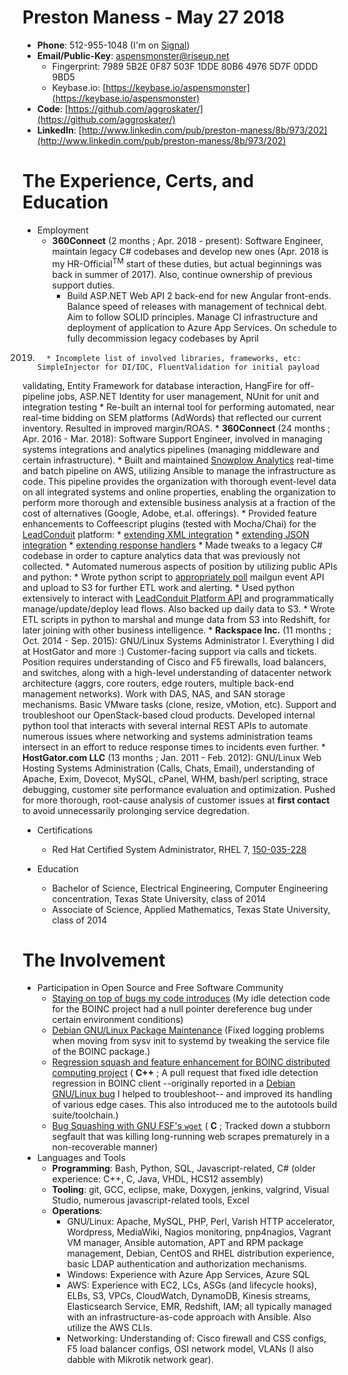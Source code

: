 # Preston Maness - May 27 2018

* __Phone__: 512-955-1048 (I'm on [Signal](https://whispersystems.org/))
* __Email/Public-Key__: aspensmonster@riseup.net
    * Fingerprint: 7989 5B2E 0F87 503F 1DDE  80B6 4976 5D7F 0DDD 9BD5
    * Keybase.io: [https://keybase.io/aspensmonster](https://keybase.io/aspensmonster)
* __Code__: [https://github.com/aggroskater/](https://github.com/aggroskater/) 
* __LinkedIn__: [http://www.linkedin.com/pub/preston-maness/8b/973/202](http://www.linkedin.com/pub/preston-maness/8b/973/202)

# The Experience, Certs, and Education

* Employment
    * __360Connect__ (2 months ; Apr. 2018 - present): Software Engineer,
      maintain legacy C# codebases and develop new ones (Apr. 2018 is my
HR-Official<sup>TM</sup> start of these duties, but actual beginnings was back
in summer of 2017). Also, continue ownership of previous support duties.
        * Build ASP.NET Web API 2 back-end for new Angular front-ends. Balance
	  speed of releases with management of technical debt. Aim to follow
SOLID principles. Manage CI infrastructure and deployment of application to
Azure App Services. On schedule to fully decommission legacy codebases by April
2019.
            * Incomplete list of involved libraries, frameworks, etc:
	      SimpleInjector for DI/IOC, FluentValidation for initial payload
validating, Entity Framework for database interaction, HangFire for
off-pipeline jobs, ASP.NET Identity for user management, NUnit for unit and
integration testing
        * Re-built an internal tool for performing automated, near real-time
	  bidding on SEM platforms (AdWords) that reflected our current
inventory. Resulted in improved margin/ROAS.
    * __360Connect__ (24 months ; Apr. 2016 - Mar. 2018): Software Support
      Engineer, involved in managing systems integrations and analytics
pipelines (managing middleware and certain infrastructure).
        * Built and maintained [Snowplow
	  Analytics](http://snowplowanalytics.com/) real-time and batch
pipeline on AWS, utilizing Ansible to manage the infrastructure as code. This
pipeline provides the organization with thorough event-level data on all
integrated systems and online properties, enabling the organization to perform
more thorough and extensible business analysis at a fraction of the cost of
alternatives (Google, Adobe, et.al. offerings).
        * Provided feature enhancements to Coffeescript plugins (tested with
	  Mocha/Chai) for the
[LeadConduit](http://activeprospect.com/products/leadconduit/) platform:
            * [extending XML integration](https://github.com/activeprospect/leadconduit-integration-custom/issues/26)
            * [extending JSON integration](https://github.com/activeprospect/leadconduit-integration-custom/pull/28)
            * [extending response handlers](https://github.com/activeprospect/leadconduit-integration-custom/pull/43)
        * Made tweaks to a legacy C# codebase in order to capture analytics
	  data that was previously not collected.
        * Automated numerous aspects of position by utilizing public APIs and
	  python:
            * Wrote python script to [appropriately
	      poll](https://documentation.mailgun.com/api-events.html#event-polling)
mailgun event API and upload to S3 for further ETL work and alerting.
            * Used python extensively to interact with [LeadConduit Platform
	      API](http://docs.activeprospect.com/leadconduit/resources.html)
and programmatically manage/update/deploy lead flows. Also backed up daily data
to S3.
            * Wrote ETL scripts in python to marshal and munge data from S3
	      into Redshift, for later joining with other business
intelligence.
    * __Rackspace Inc.__ (11 months ; Oct. 2014 - Sep. 2015): GNU/Linux Systems
      Administrator I. Everything I did at HostGator and more :)
Customer-facing support via calls and tickets. Position requires understanding
of Cisco and F5 firewalls, load balancers, and switches, along with a
high-level understanding of datacenter network architecture (aggrs, core
routers, edge routers, multiple back-end management networks). Work with DAS,
NAS, and SAN storage mechanisms.  Basic VMware tasks (clone, resize, vMotion,
etc). Support and troubleshoot our OpenStack-based cloud products. Developed
internal python tool that interacts with several internal REST APIs to automate
numerous issues where networking and systems administration teams intersect in
an effort to reduce response times to incidents even further.
    * __HostGator.com LLC__ (13 months ; Jan. 2011 - Feb. 2012): GNU/Linux Web
      Hosting Systems Administration (Calls, Chats, Email), understanding of
Apache, Exim, Dovecot, MySQL, cPanel, WHM, bash/perl scripting, strace
debugging, customer site performance evaluation and optimization. Pushed for
more thorough, root-cause analysis of customer issues at __first contact__ to
avoid unnecessarily prolonging service degredation.

* Certifications
    * Red Hat Certified System Administrator, RHEL 7,
      [150-035-228](https://www.redhat.com/wapps/training/certification/verify.html?certNumber=150-035-228&isSearch=False&verify=Verify)

* Education
    * Bachelor of Science, Electrical Engineering, Computer Engineering
      concentration, Texas State University, class of 2014
    * Associate of Science, Applied Mathematics, Texas State University, class
      of 2014

# The Involvement

* Participation in Open Source and Free Software Community
    * [Staying on top of bugs my code
      introduces](https://github.com/BOINC/boinc/issues/1530) (My idle
detection code for the BOINC project had a null pointer dereference bug under
certain environment conditions)
    * [Debian GNU/Linux Package
      Maintenance](https://bugs.debian.org/cgi-bin/bugreport.cgi?bug=815214)
(Fixed logging problems when moving from sysv init to systemd by tweaking the
service file of the BOINC package.)
    * [Regression squash and feature enhancement for BOINC distributed
      computing project](https://github.com/BOINC/boinc/pull/1453) ( __C++__ ;
A pull request that fixed idle detection regression in BOINC client
--originally reported in a [Debian GNU/Linux
bug](https://bugs.debian.org/cgi-bin/bugreport.cgi?bug=721298) I helped to
troubleshoot-- and improved its handling of various edge cases. This also
introduced me to the autotools build suite/toolchain.)
    * [Bug Squashing with GNU FSF's
      `wget`](https://savannah.gnu.org/bugs/index.php?36570) ( __C__ ; Tracked
down a stubborn segfault that was killing long-running web scrapes prematurely
in a non-recoverable manner)
* Languages and Tools
    * __Programming__: Bash, Python, SQL, Javascript-related, C# (older
      experience: C++, C, Java, VHDL, HCS12 assembly)
    * __Tooling__: git, GCC, eclipse, make, Doxygen, jenkins, valgrind, Visual
      Studio, numerous javascript-related tools, Excel
    * __Operations__: 
        * GNU/Linux: Apache, MySQL, PHP, Perl, Varish HTTP accelerator,
	  Wordpress, MediaWiki, Nagios monitoring, pnp4nagios, Vagrant VM
manager, Ansible automation, APT and RPM package management, Debian, CentOS and
RHEL distribution experience, basic LDAP authentication and authorization
mechanisms.
        * Windows: Experience with Azure App Services, Azure SQL
        * AWS: Experience with EC2, LCs, ASGs (and lifecycle hooks), ELBs, S3,
	  VPCs, CloudWatch, DynamoDB, Kinesis streams, Elasticsearch Service,
EMR, Redshift, IAM; all typically managed with an infrastructure-as-code
approach with Ansible. Also utilize the AWS CLIs.
        * Networking: Understanding of: Cisco firewall and CSS configs, F5 load
	  balancer configs, OSI network model, VLANs (I also dabble with
Mikrotik network gear).


